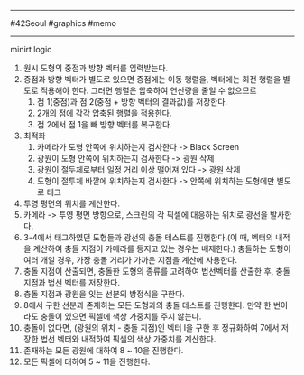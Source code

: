 
---

#42Seoul #graphics #memo

---

minirt logic

1. 원시 도형의 중점과 방향 벡터를 입력받는다.
2. 중점과 방향 벡터가 별도로 있으면 중점에는 이동 행렬을, 벡터에는 회전 행렬을 별도로 적용해야 한다. 그러면 행렬은 압축하여 연산량을 줄일 수 없으므로
	1. 점 1(중점)과 점 2(중점 + 방향 벡터의 결과값)를 저장한다.
	2. 2개의 점에 각각 압축된 행렬을 적용한다.
	3. 점 2에서 점 1을 빼 방향 벡터를 복구한다.
3. 최적화
	1. 카메라가 도형 안쪽에 위치하는지 검사한다 -> Black Screen
	2. 광원이 도형 안쪽에 위치하는지 검사한다 -> 광원 삭제
	3. 광원이 절두체로부터 일정 거리 이상 떨어져 있다 -> 광원 삭제
	4. 도형이 절투체 바깥에 위치하는지 검사한다 -> 안쪽에 위치하는 도형에만 별도로 태그
4. 투영 평면의 위치를 계산한다.
5. 카메라 -> 투영 평면 방향으로, 스크린의 각 픽셀에 대응하는 위치로 광선을 발사한다.
6. 3-4에서 태그하였던 도형들과 광선의 충돌 테스트를 진행한다.(이 때, 벡터의 내적을 계산하여 충돌 지점이 카메라를 등지고 있는 경우는 배제한다.) 충돌하는 도형이 여러 개일 경우, 가장 충돌 거리가 가까운 지점을 계산에 사용한다.
7. 충돌 지점이 산출되면, 충돌한 도형의 종류를 고려하여 법선벡터를 산출한 후, 충돌 지점과 법선 벡터를 저장한다.
8. 충돌 지점과 광원을 잇는 선분의 방정식을 구한다.
9. 8에서 구한 선분과 존재하는 모든 도형과의 충돌 테스트를 진행한다. 만약 한 번이라도 충돌이 있으면 픽셀에 색상 가중치를 주지 않는다.
10. 충돌이 없다면, (광원의 위치 - 충돌 지점)인 벡터 l을 구한 후 정규화하여 7에서 저장한 법선 벡터와 내적하여 픽셀의 색상 가중치를 계산한다.
11. 존재하는 모든 광원에 대하여 8 ~ 10을 진행한다.
12. 모든 픽셀에 대하여 5 ~ 11을 진행한다.